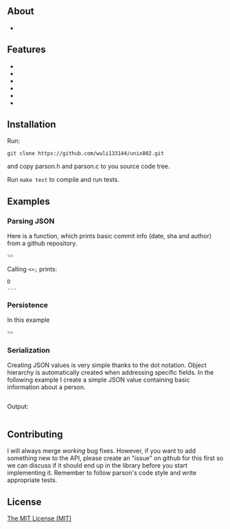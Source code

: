 ## About
*

## Features
* 
*
* 
* 
* 
* 

## Installation
Run:
```
git clone https://github.com/wuli133144/unix802.git
```
and copy parson.h and parson.c to you source code tree.

Run ```make test``` to compile and run tests.

## Examples
### Parsing JSON
Here is a function, which prints basic commit info (date, sha and author) from a github repository.  
```c
<>
```
Calling ```<>;``` prints:  
```
D
...
```

### Persistence
In this example 
```c
<>
```

### Serialization
Creating JSON values is very simple thanks to the dot notation. 
Object hierarchy is automatically created when addressing specific fields. 
In the following example I create a simple JSON value containing basic information about a person.
```c


```

Output:
```

```

## Contributing

I will always merge *working* bug fixes. However, if you want to add something new to the API, please create an "issue" on github for this first so we can discuss if it should end up in the library before you start implementing it.
Remember to follow parson's code style and write appropriate tests.

## License
[The MIT License (MIT)](http://opensource.org/licenses/mit-license.php)

